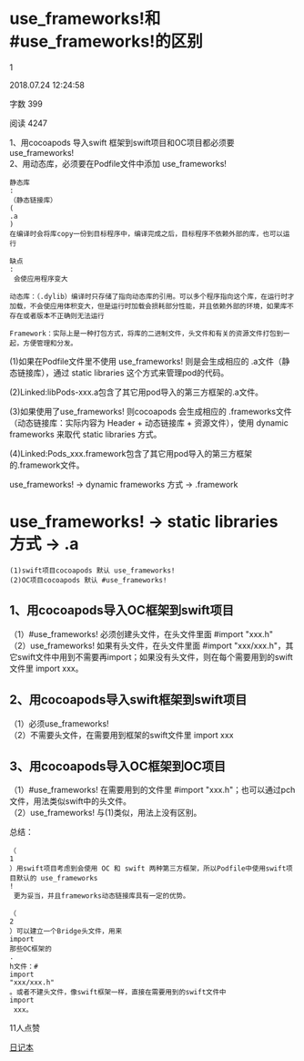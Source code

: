 # use\_frameworks!和\#use\_frameworks!的区别

1

2018.07.24 12:24:58

字数 399

阅读 4247

1、用cocoapods 导入swift 框架到swift项目和OC项目都必须要 use\_frameworks!  
2、用动态库，必须要在Podfile文件中添加 use\_frameworks!

```
静态库
:
（静态链接库）
(
.a
)
在编译时会将库copy一份到目标程序中，编译完成之后，目标程序不依赖外部的库，也可以运行

缺点
:
 会使应用程序变大

动态库：（.dylib）编译时只存储了指向动态库的引用。可以多个程序指向这个库，在运行时才加载，不会使应用体积变大，但是运行时加载会损耗部分性能，并且依赖外部的环境，如果库不存在或者版本不正确则无法运行

Framework：实际上是一种打包方式，将库的二进制文件，头文件和有关的资源文件打包到一起，方便管理和分发。

```

\(1\)如果在Podfile文件里不使用 use\_frameworks! 则是会生成相应的 .a文件（静态链接库），通过 static libraries 这个方式来管理pod的代码。

\(2\)Linked:libPods-xxx.a包含了其它用pod导入的第三方框架的.a文件。

\(3\)如果使用了use\_frameworks! 则cocoapods 会生成相应的 .frameworks文件（动态链接库：实际内容为 Header + 动态链接库 + 资源文件），使用 dynamic frameworks 来取代 static libraries 方式。

\(4\)Linked:Pods\_xxx.framework包含了其它用pod导入的第三方框架的.framework文件。

use\_frameworks! -&gt; dynamic frameworks 方式 -&gt; .framework

# use\_frameworks! -&gt; static libraries 方式 -&gt; .a

```
(1)swift项目cocoapods 默认 use_frameworks!
(2)OC项目cocoapods 默认 #use_frameworks!

```

## 1、用cocoapods导入OC框架到swift项目

（1）\#use\_frameworks! 必须创建头文件，在头文件里面 \#import "xxx.h"  
（2）use\_frameworks! 如果有头文件，在头文件里面 \#import "xxx/xxx.h"，其它swift文件中用到不需要再import；如果没有头文件，则在每个需要用到的swift文件里 import xxx。

## 2、用cocoapods导入swift框架到swift项目

（1）必须use\_frameworks!  
（2）不需要头文件，在需要用到框架的swift文件里 import xxx

## 3、用cocoapods导入OC框架到OC项目

（1）\#use\_frameworks! 在需要用到的文件里 \#import "xxx.h"；也可以通过pch文件，用法类似swift中的头文件。  
（2）use\_frameworks! 与\(1\)类似，用法上没有区别。

总结：

```
（
1
）用swift项目考虑到会使用 OC 和 swift 两种第三方框架，所以Podfile中使用swift项目默认的 use_frameworks
!
 更为妥当，并且frameworks动态链接库具有一定的优势。

（
2
）可以建立一个Bridge头文件，用来
import
那些OC框架的
.
h文件：#
import
"xxx/xxx.h"
。或者不建头文件，像swift框架一样，直接在需要用到的swift文件中
import
 xxx。

```

11人点赞

[日记本](https://www.jianshu.com/nb/13156152)

  


